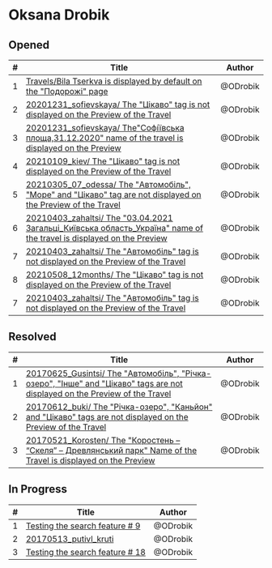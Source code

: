 # Oksana Drobik

## Opened

| #   | Title | Author
| --- | ---   | ----
| 1   | [Travels/Bila Tserkva is displayed by default on the "Подорожі" page](https://github.com/users/scholokov/projects/4/views/3?pane=issue&itemId=41904386)   | @ODrobik
| 2   | [20201231_sofievskaya/ The "Цікаво" tag is not displayed on the Preview of the Travel](https://github.com/users/scholokov/projects/4/views/3?pane=issue&itemId=52443137)   | @ODrobik
| 3   | [20201231_sofievskaya/ The"Софі́ївська площа,31.12.2020" name of the travel is displayed on the Preview](https://github.com/users/scholokov/projects/4/views/3?pane=issue&itemId=52443787)   | @ODrobik
| 4   | [20210109_kiev/ The "Цікаво" tag is not displayed on the Preview of the Travel](https://github.com/users/scholokov/projects/4/views/3?pane=issue&itemId=52444386)   | @ODrobik
| 5   | [20210305_07_odessa/ The "Автомобіль", "Море" and "Цікаво" tag are not displayed on the Preview of the Travel](https://github.com/users/scholokov/projects/4/views/3?pane=issue&itemId=52444896)   | @ODrobik
| 6   | [20210403_zahaltsi/ The "03.04.2021 Загальці_Київська область_Україна" name of the travel is displayed on the Preview](https://github.com/users/scholokov/projects/4/views/3?pane=issue&itemId=52445689)   | @ODrobik
| 7   | [20210403_zahaltsi/ The "Автомобіль" tag is not displayed on the Preview of the Travel](https://github.com/users/scholokov/projects/4/views/3?pane=issue&itemId=52446220)   | @ODrobik
| 8   | [20210508_12months/ The "Цікаво" tag is not displayed on the Preview of the Travel](https://github.com/users/scholokov/projects/4/views/3?pane=issue&itemId=52447040)   | @ODrobik
| 7   | [20210403_zahaltsi/ The "Автомобіль" tag is not displayed on the Preview of the Travel](https://github.com/users/scholokov/projects/4/views/3?pane=issue&itemId=52446220)   | @ODrobik



## Resolved

| #   | Title | Author
| --- | ---   | ----
| 1   | [20170625_Gusintsi/ The "Автомобіль", "Річка-озеро", "Iнше" and "Цікаво" tags are not displayed on the Preview of the Travel](https://github.com/users/scholokov/projects/4/views/3?pane=issue&itemId=51778143)  | @ODrobik
| 2   | [20170612_buki/ The "Річка-озеро", "Каньйон" and "Цікаво" tags are not displayed on the Preview of the Travel](https://github.com/users/scholokov/projects/4/views/3?pane=issue&itemId=51776491)   | @ODrobik
| 3   | [20170521_Korosten/ The "Коростень – “Скеля” – Древлянський парк" Name of the Travel is displayed on the Preview](https://github.com/users/scholokov/projects/4/views/3?pane=issue&itemId=50451383)   | @ODrobik



## In Progress

| #   | Title | Author
| --- | ---   | ----
| 1   | [Testing the search feature # 9](https://github.com/users/scholokov/projects/4/views/3?pane=issue&itemId=48924403)   | @ODrobik
| 2   | [20170513_putivl_kruti](https://github.com/users/scholokov/projects/4/views/3?pane=issue&itemId=22400780)   | @ODrobik
| 3   | [Testing the search feature # 18](https://github.com/users/scholokov/projects/4/views/3?pane=issue&itemId=51015412)   | @ODrobik
